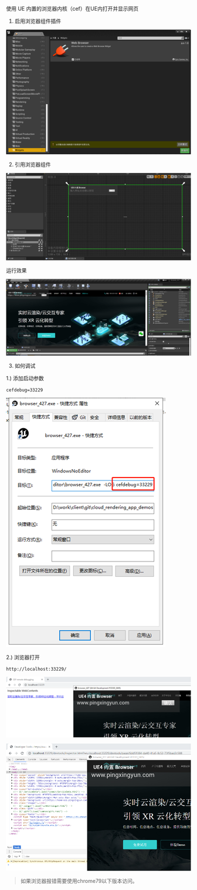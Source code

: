使用 UE 内置的浏览器内核（cef）在UE内打开并显示网页

1. 启用浏览器组件插件

![](./doc/plugin.png)

2. 引用浏览器组件

![](./doc/ui.png)

运行效果

![](./doc/run.png)

3. 如何调试

1.) 添加启动参数

```param
cefdebug=33229
```

![](./doc/debug.png)

2.) 浏览器打开

```url
http://localhost:33229/
```

![](./doc/debug2.png)

![](./doc/debug3.png)

> 如果浏览器报错需要使用chrome79以下版本访问。
